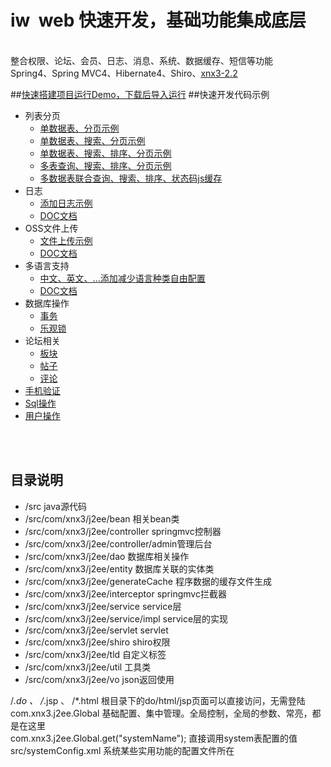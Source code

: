 # iw &nbsp;web 快速开发，基础功能集成底层
<br/>
整合权限、论坛、会员、日志、消息、系统、数据缓存、短信等功能
<br/>Spring4、Spring MVC4、Hibernate4、Shiro、<a href="http://github.com/xnx3/xnx3" target="_black">xnx3-2.2</a>

##[快速搭建项目运行Demo，下载后导入运行](https://github.com/xnx3/iw_demo)
##快速开发代码示例
* 列表分页
	* [单数据表、分页示例](http://www.xnx3.com/software/iw/20160527/946.html)
	* [单数据表、搜索、分页示例](http://www.xnx3.com/software/iw/20160527/947.html)
	* [单数据表、搜索、排序、分页示例](http://www.xnx3.com/software/iw/20160524/944.html)
	* [多表查询、搜索、排序、分页示例](http://www.xnx3.com/software/iw/20160527/949.html)
	* [多数据表联合查询、搜索、排序、状态码js缓存](http://www.xnx3.com/software/iw/20160527/950.html)
* 日志
	* [添加日志示例](http://www.xnx3.com/software/iw/20160527/951.html)
	* [DOC文档](http://www.xnx3.com/software/iw/doc/com/xnx3/j2ee/service/LogService.html)
* OSS文件上传
	* [文件上传示例](http://www.xnx3.com/software/iw/20160601/952.html)
	* [DOC文档](http://www.xnx3.com/software/iw/doc/com/xnx3/j2ee/service/OSSService.html)
* 多语言支持
	* [中文、英文、...添加减少语言种类自由配置](http://www.xnx3.com/software/iw/20160623/953.html)
	* [DOC文档](http://www.xnx3.com/software/iw/doc/com/xnx3/j2ee/service/LanguageService.html)
* 数据库操作
	* [事务](http://www.xnx3.com/software/iw/20160628/954.html)
	* [乐观锁](http://www.xnx3.com/software/iw/20160628/955.html)
* 论坛相关
	* [板块](http://www.xnx3.com/software/iw/doc/com/xnx3/j2ee/service/PostClassService.html)
	* [帖子](http://www.xnx3.com/software/iw/doc/com/xnx3/j2ee/service/PostService.html)
	* [评论](http://www.xnx3.com/software/iw/doc/com/xnx3/j2ee/service/PostCommentService.html)
* [手机验证](http://www.xnx3.com/software/iw/doc/com/xnx3/j2ee/service/SmsLogService.html)
* [Sql操作](http://www.xnx3.com/software/iw/doc/com/xnx3/j2ee/service/SqlService.html)	
* [用户操作](http://www.xnx3.com/software/iw/doc/com/xnx3/j2ee/service/UserService.html)


<br/>
<br/>

## 目录说明
* /src								java源代码<br/>
* /src/com/xnx3/j2ee/bean			相关bean类<br/>
* /src/com/xnx3/j2ee/controller		springmvc控制器<br/>
* /src/com/xnx3/j2ee/controller/admin管理后台<br/>
* /src/com/xnx3/j2ee/dao			数据库相关操作<br/>
* /src/com/xnx3/j2ee/entity			数据库关联的实体类<br/>
* /src/com/xnx3/j2ee/generateCache	程序数据的缓存文件生成<br/>
* /src/com/xnx3/j2ee/interceptor		springmvc拦截器<br/>
* /src/com/xnx3/j2ee/service			service层<br/>
* /src/com/xnx3/j2ee/service/impl		service层的实现<br/>
* /src/com/xnx3/j2ee/servlet			servlet<br/>
* /src/com/xnx3/j2ee/shiro			shiro权限<br/>
* /src/com/xnx3/j2ee/tld				自定义标签<br/>
* /src/com/xnx3/j2ee/util			工具类<br/>
* /src/com/xnx3/j2ee/vo				json返回使用<br/>

/*.do 、 /*.jsp 、 /*.html  根目录下的do/html/jsp页面可以直接访问，无需登陆<br/>
com.xnx3.j2ee.Global						基础配置、集中管理。全局控制，全局的参数、常亮，都是在这里<br/>
com.xnx3.j2ee.Global.get("systemName");	直接调用system表配置的值<br/>
src/systemConfig.xml						系统某些实用功能的配置文件所在<br/>
<br/>


